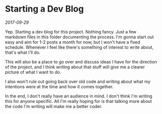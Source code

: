 # Starting a Dev Blog

_2017-09-29_

Yep. Starting a dev blog for this project. Nothing fancy. Just a few markdown files in this folder documenting the process. I'm gonna start out easy and aim for 1-2 posts a month for now, but I won't have a fixed schedule. Whenever I feel like there's something of interest to write about, that's what I'll do.

This will also be a place to go over and discuss ideas I have for the direction of the project, and I think writing about that stuff will give me a clearer picture of what I want to do.

I also won't rule out going back over old code and writing about what my intentions were at the time and how it comes together.

In the end, I don't really have an audience in mind. I don't think I'm writing this for anyone specific. All I'm really hoping for is that talking more about the code I'm writing will make me a better coder.
